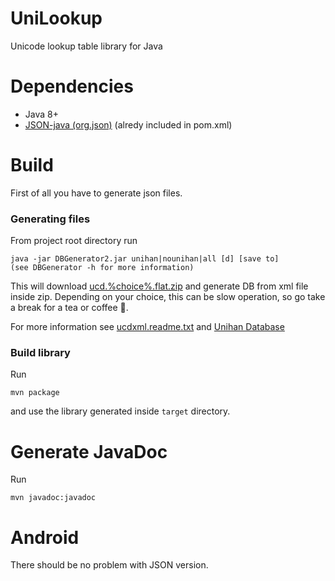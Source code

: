# UniLookup
Unicode lookup table library for Java

# Dependencies
* Java 8+
* [JSON-java (org.json)](https://github.com/stleary/JSON-java) (alredy included in pom.xml)

# Build
First of all you have to generate json files.
### Generating files
From project root directory run
```
java -jar DBGenerator2.jar unihan|nounihan|all [d] [save to]
(see DBGenerator -h for more information)
```
This will download [ucd.%choice%.flat.zip](https://www.unicode.org/Public/UCD/latest/ucdxml/) and generate DB from xml file inside zip.
Depending on your choice, this can be slow operation, so go take a break for a tea or coffee :tea:.

  
 For more information see [ucdxml.readme.txt](https://www.unicode.org/Public/UCD/latest/ucdxml/ucdxml.readme.txt) and [Unihan Database](https://www.unicode.org/charts/unihan.html)

### Build library
Run
```
mvn package
```
and use the library generated inside `target` directory.

# Generate JavaDoc
Run 
```
mvn javadoc:javadoc
```
# Android
There should be no problem with JSON version. 
